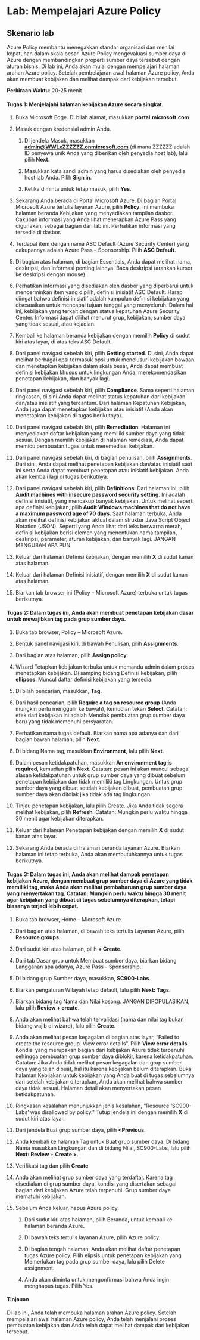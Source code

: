 ﻿---
lab:
    title: 'Mempelajari Azure Policy'
    modul: 'Modul 4 Pelajaran 5: Menjelaskan kemampuan solusi kepatuhan Microsoft: Menjelaskan Azure Policy'
---


# Lab: Mempelajari Azure Policy

## Skenario lab
Azure Policy membantu menegakkan standar organisasi dan menilai kepatuhan dalam skala besar. Azure Policy mengevaluasi sumber daya di Azure dengan membandingkan properti sumber daya tersebut dengan aturan bisnis. Di lab ini, Anda akan mulai dengan mempelajari halaman arahan Azure policy. Setelah pembelajaran awal halaman Azure policy, Anda akan membuat kebijakan dan melihat dampak dari kebijakan tersebut.


**Perkiraan Waktu**: 20-25 menit

#### Tugas 1: Menjelajahi halaman kebijakan Azure secara singkat.

1. Buka Microsoft Edge. Di bilah alamat, masukkan **portal.microsoft.com**.

1. Masuk dengan kredensial admin Anda.
    1. Di jendela Masuk, masukkan **admin@WWLxZZZZZZ.onmicrosoft.com** (di mana ZZZZZZ adalah ID penyewa unik Anda yang diberikan oleh penyedia host lab), lalu pilih **Next**.
    
    1. Masukkan kata sandi admin yang harus disediakan oleh penyedia host lab Anda. Pilih **Sign in**.
    1. Ketika diminta untuk tetap masuk, pilih **Yes**.

1. Sekarang Anda berada di Portal Microsoft Azure.  Di bagian Portal Microsoft Azure tertulis layanan Azure, pilih **Policy**. Ini membuka halaman beranda Kebijakan yang menyediakan tampilan dasbor.  Cakupan informasi yang Anda lihat menerapkan Azure Pass yang digunakan, sebagai bagian dari lab ini.   Perhatikan informasi yang tersedia di dasbor.

1. Terdapat item dengan nama ASC Default (Azure Security Center) yang cakupannya adalah Azure Pass – Sponsorship.   Pilih **ASC Default**.

1. Di bagian atas halaman, di bagian Essentials, Anda dapat melihat nama, deskripsi, dan informasi penting lainnya.  Baca deskripsi (arahkan kursor ke deskripsi dengan mouse).  

1. Perhatikan informasi yang disediakan oleh dasbor yang diperbarui untuk mencerminkan item yang dipilih, definisi inisiatif ASC Default.  Harap diingat bahwa definisi inisiatif adalah kumpulan definisi kebijakan yang disesuaikan untuk mencapai tujuan tunggal yang menyeluruh.  Dalam hal ini, kebijakan yang terkait dengan status kepatuhan Azure Security Center.  Informasi dapat dilihat menurut grup, kebijakan, sumber daya yang tidak sesuai, atau kejadian.

1. Kembali ke halaman beranda kebijakan dengan memilih **Policy** di sudut kiri atas layar, di atas teks ASC Default.

1. Dari panel navigasi sebelah kiri, pilih **Getting started**.  Di sini, Anda dapat melihat berbagai opsi termasuk opsi untuk menelusuri kebijakan bawaan dan menetapkan kebijakan dalam skala besar, Anda dapat membuat definisi kebijakan khusus untuk lingkungan Anda, merekomendasikan penetapan kebijakan, dan banyak lagi.

1. Dari panel navigasi sebelah kiri, pilih **Compliance**.  Sama seperti halaman ringkasan, di sini Anda dapat melihat status kepatuhan dari kebijakan dan/atau inisiatif yang tercantum.  Dari halaman Kepatuhan Kebijakan, Anda juga dapat menetapkan kebijakan atau inisiatif (Anda akan menetapkan kebijakan di tugas berikutnya).

1. Dari panel navigasi sebelah kiri, pilih **Remediation**.  Halaman ini menyediakan daftar kebijakan yang memiliki sumber daya yang tidak sesuai.  Dengan memilih kebijakan di halaman remediasi, Anda dapat memicu pembuatan tugas untuk meremediasi kebijakan.  

1. Dari panel navigasi sebelah kiri, di bagian penulisan, pilih **Assignments**.  Dari sini, Anda dapat melihat penetapan kebijakan dan/atau inisiatif saat ini serta Anda dapat membuat penetapan atau inisiatif kebijakan.  Anda akan kembali lagi di tugas berikutnya.  

1. Dari panel navigasi sebelah kiri, pilih **Definitions**.  Dari halaman ini, pilih **Audit machines with insecure password security setting**.  Ini adalah definisi inisiatif, yang mencakup banyak kebijakan.  Untuk melihat seperti apa definisi kebijakan, pilih **Audit Windows machines that do not have a maximum password age of 70 days**.  Saat halaman terbuka, Anda akan melihat definisi kebijakan aktual dalam struktur Java Script Object Notation (JSON).   Seperti yang Anda lihat dari teks berwarna merah, definisi kebijakan berisi elemen yang menentukan nama tampilan, deskripsi, parameter, aturan kebijakan, dan banyak lagi. JANGAN MENGUBAH APA PUN.  

1. Keluar dari halaman Definisi kebijakan, dengan memilih **X** di sudut kanan atas halaman.

1. Keluar dari halaman Definisi inisiatif, dengan memilih **X** di sudut kanan atas halaman.

1. Biarkan tab browser ini (Policy – Microsoft Azure) terbuka untuk tugas berikutnya.

#### Tugas 2:  Dalam tugas ini, Anda akan membuat penetapan kebijakan dasar untuk mewajibkan tag pada grup sumber daya.

1. Buka tab browser, Policy – Microsoft Azure.

1. Bentuk panel navigasi kiri, di bawah Penulisan, pilih **Assignments**.

1. Dari bagian atas halaman, pilih **Assign policy**.

1. Wizard Tetapkan kebijakan terbuka untuk memandu admin dalam proses menetapkan kebijakan.  Di samping bidang Definisi kebijakan, pilih **ellipses**.  Muncul daftar definisi kebijakan yang tersedia.  

1. Di bilah pencarian, masukkan, **Tag**.

1. Dari hasil pencarian, pilih **Require a tag on resource group** (Anda mungkin perlu menggulir ke bawah), kemudian tekan **Select**.  Catatan: efek dari kebijakan ini adalah Menolak pembuatan grup sumber daya baru yang tidak memenuhi persyaratan.  

1. Perhatikan nama tugas default.  Biarkan nama apa adanya dan dari bagian bawah halaman, pilih **Next**.

1. Di bidang Nama tag, masukkan **Environment**, lalu pilih **Next**.  

1. Dalam pesan ketidakpatuhan, masukkan **An environment tag is required**, kemudian pilih **Next**. Catatan: pesan ini akan muncul sebagai alasan ketidakpatuhan untuk grup sumber daya yang dibuat sebelum penetapan kebijakan dan tidak memiliki tag Lingkungan.  Untuk grup sumber daya yang dibuat setelah kebijakan dibuat, pembuatan grup sumber daya akan ditolak jika tidak ada tag lingkungan.

1. Tinjau penetapan kebijakan, lalu pilih Create.  Jika Anda tidak segera melihat kebijakan, pilih **Refresh**. Catatan: Mungkin perlu waktu hingga 30 menit agar kebijakan diterapkan.

1. Keluar dari halaman Penetapan kebijakan dengan memilih **X** di sudut kanan atas layar.

1. Sekarang Anda berada di halaman beranda layanan Azure.  Biarkan halaman ini tetap terbuka, Anda akan membutuhkannya untuk tugas berikutnya.

#### Tugas 3:  Dalam tugas ini, Anda akan melihat dampak penetapan kebijakan Azure, dengan membuat grup sumber daya di Azure yang tidak memiliki tag, maka Anda akan melihat pembaharuan grup sumber daya yang menyertakan tag.  Catatan: Mungkin perlu waktu hingga 30 menit agar kebijakan yang dibuat di tugas sebelumnya diterapkan, tetapi biasanya terjadi lebih cepat.

1. Buka tab browser, Home – Microsoft Azure.

1. Dari bagian atas halaman, di bawah teks tertulis Layanan Azure, pilih **Resource groups**.

1. Dari sudut kiri atas halaman, pilih **+ Create**.

1. Dari tab Dasar grup untuk Membuat sumber daya, biarkan bidang Langganan apa adanya, Azure Pass - Sponsorship.

1. Di bidang grup Sumber daya, masukkan, **SC900-Labs**.

1. Biarkan pengaturan Wilayah tetap default, lalu pilih **Next: Tags**.

1. Biarkan bidang tag Nama dan Nilai kosong.  JANGAN DIPOPULASIKAN, lalu pilih **Review + create**.

1. Anda akan melihat bahwa telah tervalidasi (nama dan nilai tag bukan bidang wajib di wizard), lalu pilih **Create**.

1. Anda akan melihat pesan kegagalan di bagian atas layar, “Failed to create the resource group. View error details”.  Pilih **View error details**. Kondisi yang merupakan bagian dari kebijakan Azure tidak terpenuhi sehingga pembuatan grup sumber daya diblokir, karena ketidakpatuhan. Catatan: Jika Anda tidak melihat pesan kegagalan dan grup sumber daya yang telah dibuat, hal itu karena kebijakan belum diterapkan.  Buka halaman Kebijakan untuk kebijakan yang Anda buat di tugas sebelumnya dan setelah kebijakan diterapkan, Anda akan melihat bahwa sumber daya tidak sesuai.  Halaman detail akan menyertakan pesan ketidakpatuhan.

1. Ringkasan kesalahan menunjukkan jenis kesalahan, "Resource ‘SC900-Labs’ was disallowed by policy."  Tutup jendela ini dengan memilih **X** di sudut kiri atas layar.

1. Dari jendela Buat grup sumber daya, pilih **<Previous**.

1. Anda kembali ke halaman Tag untuk Buat grup sumber daya.  Di bidang Nama masukkan Lingkungan dan di bidang Nilai, SC900-Labs, lalu pilih **Next: Review + Create >**.

1. Verifikasi tag dan pilih **Create**.

1. Anda akan melihat grup sumber daya yang terdaftar.  Karena tag disediakan di grup sumber daya, kondisi yang disertakan sebagai bagian dari kebijakan Azure telah terpenuhi.  Grup sumber daya mematuhi kebijakan.

1. Sebelum Anda keluar, hapus Azure policy.
    1. Dari sudut kiri atas halaman, pilih Beranda, untuk kembali ke halaman beranda Azure.
    
    1. Di bawah teks tertulis layanan Azure, pilih Azure policy.
    1. Di bagian tengah halaman, Anda akan melihat daftar penetapan tugas Azure policy.  Pilih elipsis untuk penetapan kebijakan yang Memerlukan tag pada grup sumber daya, lalu pilih Delete assignment.
    1. Anda akan diminta untuk mengonfirmasi bahwa Anda ingin menghapus tugas.  Pilih Yes.


#### Tinjauan

Di lab ini, Anda telah membuka halaman arahan Azure policy. Setelah mempelajari awal halaman Azure policy, Anda telah menjalani proses pembuatan kebijakan dan Anda telah dapat melihat dampak dari kebijakan tersebut.
